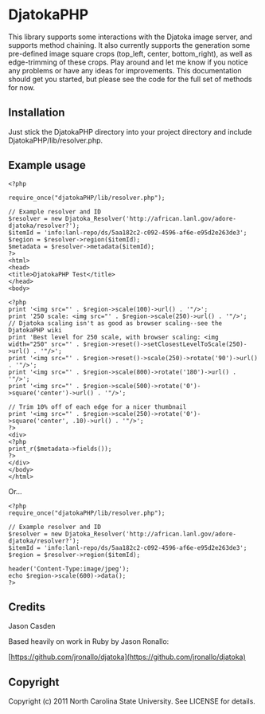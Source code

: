 DjatokaPHP
==============

This library supports some interactions with the Djatoka image server, and supports method chaining. It also currently supports the generation some pre-defined image square crops (top_left, center, bottom_right), as well as edge-trimming of these crops. Play around and let me know if you notice any problems or have any ideas for improvements. This documentation should get you started, but please see the code for the full set of methods for now.

Installation
--------------

Just stick the DjatokaPHP directory into your project directory and include DjatokaPHP/lib/resolver.php.

Example usage
--------------

    <?php

    require_once("djatokaPHP/lib/resolver.php");

    // Example resolver and ID
    $resolver = new Djatoka_Resolver('http://african.lanl.gov/adore-djatoka/resolver?');
    $itemId = 'info:lanl-repo/ds/5aa182c2-c092-4596-af6e-e95d2e263de3';
    $region = $resolver->region($itemId);
    $metadata = $resolver->metadata($itemId);
    ?>
    <html>
    <head>
    <title>DjatokaPHP Test</title>
    </head>
    <body>

    <?php
    print '<img src="' . $region->scale(100)->url() . '"/>';
    print '250 scale: <img src="' . $region->scale(250)->url() . '"/>';
    // Djatoka scaling isn't as good as browser scaling--see the DjatokaPHP wiki
    print 'Best level for 250 scale, with browser scaling: <img width="250" src="' . $region->reset()->setClosestLevelToScale(250)->url() . '"/>';
    print '<img src="' . $region->reset()->scale(250)->rotate('90')->url() . '"/>';
    print '<img src="' . $region->scale(800)->rotate('180')->url() . '"/>';
    print '<img src="' . $region->scale(500)->rotate('0')->square('center')->url() . '"/>';

    // Trim 10% off of each edge for a nicer thumbnail
    print '<img src="' . $region->scale(250)->rotate('0')->square('center', .10)->url() . '"/>';
    ?>
    <div>
    <?php
    print_r($metadata->fields());
    ?>
    </div>
    </body>
    </html>



Or...


    <?php
    require_once("djatokaPHP/lib/resolver.php");

    // Example resolver and ID
    $resolver = new Djatoka_Resolver('http://african.lanl.gov/adore-djatoka/resolver?');
    $itemId = 'info:lanl-repo/ds/5aa182c2-c092-4596-af6e-e95d2e263de3';
    $region = $resolver->region($itemId);

    header('Content-Type:image/jpeg');
    echo $region->scale(600)->data();
    ?>

Credits
---------

Jason Casden

Based heavily on work in Ruby by Jason Ronallo:

[https://github.com/jronallo/djatoka](https://github.com/jronallo/djatoka)

Copyright
----------

Copyright (c) 2011 North Carolina State University. See LICENSE for details.

